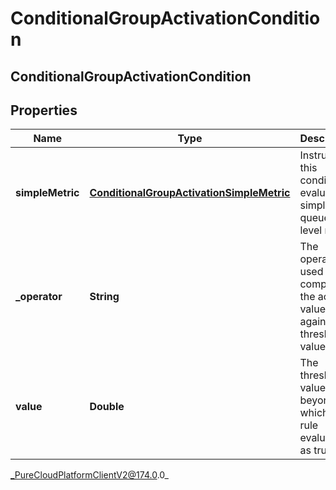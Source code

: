 # ConditionalGroupActivationCondition

## ConditionalGroupActivationCondition

## Properties

|Name | Type | Description | Notes|
|------------ | ------------- | ------------- | -------------|
| **simpleMetric** | [**ConditionalGroupActivationSimpleMetric**](ConditionalGroupActivationSimpleMetric) | Instructs this condition to evaluate a simple queue-level metric | [optional] |
| **_operator** | **String** | The operator used to compare the actual value against the threshold value | [optional] |
| **value** | **Double** | The threshold value, beyond which a rule evaluates as true | [optional] |



_PureCloudPlatformClientV2@174.0.0_
